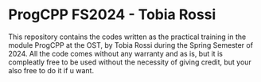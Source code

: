 # ProgCPP FS2024 - Tobia Rossi
This repository contains the codes written as the practical training in the module ProgCPP at the OST, by Tobia Rossi during the Spring Semester of 2024.
All the code comes without any warranty and as is, but it is compleatly free to be used without the necessity of giving credit, but your also free to do it if u want.